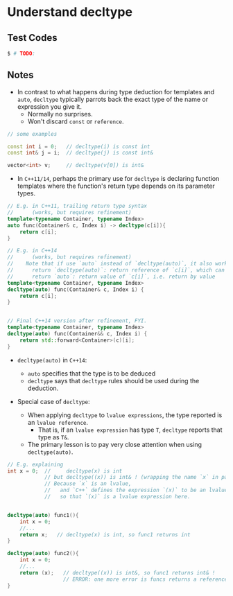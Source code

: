 # Understand decltype

## Test Codes

```bash
$ # TODO: 
```

## Notes

- In contrast to what happens during type deduction for templates and `auto`, `decltype` typically parrots back the exact type of the name or expression you give it.     
  - Normally no surprises.    
  - Won't discard `const` or `reference`.     

```c++
// some examples

const int i = 0;   // decltype(i) is const int
const int& j = i;  // decltype(j) is const int&

vector<int> v;     // decltype(v[0]) is int&
```

- In `C++11/14`, perhaps the primary use for `decltype` is declaring function templates where the function's return type depends on its parameter types.    

```c++
// E.g. in C++11, trailing return type syntax 
//      (works, but requires refinement)
template<typename Container, typename Index>
auto func(Container& c, Index i) -> decltype(c[i]){
    return c[i];
}

// E.g. in C++14 
//      (works, but requires refinement)
//    Note that if use `auto` instead of `decltype(auto)`, it also works but they're different:   
//      return `decltype(auto)`: return reference of `c[i]`, which can be revised.
//      return `auto`: return value of `c[i]`, i.e. return by value 
template<typename Container, typename Index>
decltype(auto) func(Container& c, Index i) { 
    return c[i];
}


// Final C++14 version after refinement, FYI.
template<typename Container, typename Index>
decltype(auto) func(Container&& c, Index i) {
    return std::forward<Container>(c)[i];
}

```

- `decltype(auto)` in `C++14`:     
  - `auto` specifies that the type is to be deduced    
  - `decltype` says that `decltype` rules should be used during the deduction.     

- Special case of `decltype`:    
  - When applying `decltype` to `lvalue expressions`, the type reported is an `lvalue reference`.    
    - That is, if an `lvalue expression` has type `T`, `decltype` reports that type as `T&`.    
  - The primary lesson is to pay very close attention when using `decltype(auto)`.    

```c++
// E.g. explaining
int x = 0;  //     decltype(x) is int
            // but decltype((x)) is int& ! (wrapping the name `x` in paranetheses - `(x)` )
            // Because `x` is an lvalue, 
            //   and `C++` defines the expression `(x)` to be an lvalue too, 
            //   so that `(x)` is a lvalue expression here.    


decltype(auto) func1(){
    int x = 0;
    //...
    return x;   // decltype(x) is int, so func1 returns int
}

decltype(auto) func2(){
    int x = 0;
    //...
    return (x);   // decltype((x)) is int&, so func1 returns int& !
                  // ERROR: one more error is funcs returns a reference of local variable!!
}


```